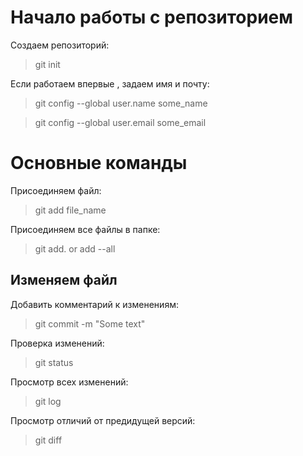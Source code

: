 # Начало работы с репозиторием

Создаем репозиторий:

> git init

Если работаем впервые , задаем имя и почту:

> git config --global user.name some_name

> git config --global user.email some_email

# Основные команды

Присоединяем файл:

> git add file_name

Присоединяем все файлы в папке:

> git add. or add --all

## Изменяем файл

Добавить комментарий к изменениям:

> git commit -m "Some text"

Проверка изменений:

> git status

Просмотр всех изменений:

> git log

Просмотр отличий от предидущей версий:

> git diff